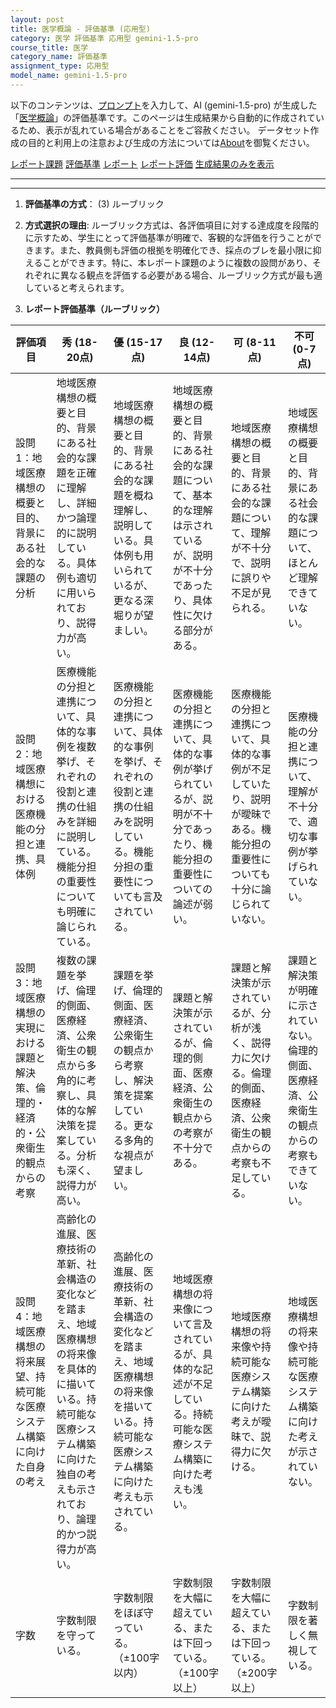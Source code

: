 ```yaml
---
layout: post
title: 医学概論 - 評価基準 (応用型)
category: 医学 評価基準 応用型 gemini-1.5-pro
course_title: 医学
category_name: 評価基準
assignment_type: 応用型
model_name: gemini-1.5-pro
---
```


以下のコンテンツは、[プロンプト](https://github.com/takedatoshiyuki/synthetic_assignments/tree/main/generated/医学/gemini-1.5-pro/prompt_評価基準-応用型.md)を入力して、AI (gemini-1.5-pro) が生成した「[医学概論](/contents/医学/)」の評価基準です。このページは生成結果から自動的に作成されているため、表示が乱れている場合があることをご容赦ください。
データセット作成の目的と利用上の注意および生成の方法については[About](/About)を御覧ください。

[レポート課題](../レポート課題-応用型)
[評価基準](../評価基準-応用型)
[レポート](../レポート-応用型)
[レポート評価](../レポート評価-応用型)
[生成結果のみを表示](https://github.com/takedatoshiyuki/synthetic_assignments/tree/main/generated/医学/gemini-1.5-pro/評価基準-応用型.md)
  

***
***
  
1. **評価基準の方式**： (3) ルーブリック

2. **方式選択の理由**: ルーブリック方式は、各評価項目に対する達成度を段階的に示すため、学生にとって評価基準が明確で、客観的な評価を行うことができます。また、教員側も評価の根拠を明確化でき、採点のブレを最小限に抑えることができます。特に、本レポート課題のように複数の設問があり、それぞれに異なる観点を評価する必要がある場合、ルーブリック方式が最も適していると考えられます。

3. **レポート評価基準（ルーブリック）**

| 評価項目 | 秀 (18-20点) | 優 (15-17点) | 良 (12-14点) | 可 (8-11点) | 不可 (0-7点) |
|---|---|---|---|---|---|
| 設問1：地域医療構想の概要と目的、背景にある社会的な課題の分析 | 地域医療構想の概要と目的、背景にある社会的な課題を正確に理解し、詳細かつ論理的に説明している。具体例も適切に用いられており、説得力が高い。 | 地域医療構想の概要と目的、背景にある社会的な課題を概ね理解し、説明している。具体例も用いられているが、更なる深堀りが望ましい。 | 地域医療構想の概要と目的、背景にある社会的な課題について、基本的な理解は示されているが、説明が不十分であったり、具体性に欠ける部分がある。 | 地域医療構想の概要と目的、背景にある社会的な課題について、理解が不十分で、説明に誤りや不足が見られる。 | 地域医療構想の概要と目的、背景にある社会的な課題について、ほとんど理解できていない。 |
| 設問2：地域医療構想における医療機能の分担と連携、具体例 | 医療機能の分担と連携について、具体的な事例を複数挙げ、それぞれの役割と連携の仕組みを詳細に説明している。機能分担の重要性についても明確に論じられている。 | 医療機能の分担と連携について、具体的な事例を挙げ、それぞれの役割と連携の仕組みを説明している。機能分担の重要性についても言及されている。 | 医療機能の分担と連携について、具体的な事例が挙げられているが、説明が不十分であったり、機能分担の重要性についての論述が弱い。 | 医療機能の分担と連携について、具体的な事例が不足していたり、説明が曖昧である。機能分担の重要性についても十分に論じられていない。 | 医療機能の分担と連携について、理解が不十分で、適切な事例が挙げられていない。 |
| 設問3：地域医療構想の実現における課題と解決策、倫理的・経済的・公衆衛生的観点からの考察 | 複数の課題を挙げ、倫理的側面、医療経済、公衆衛生の観点から多角的に考察し、具体的な解決策を提案している。分析も深く、説得力が高い。 | 課題を挙げ、倫理的側面、医療経済、公衆衛生の観点から考察し、解決策を提案している。更なる多角的な視点が望ましい。 | 課題と解決策が示されているが、倫理的側面、医療経済、公衆衛生の観点からの考察が不十分である。 | 課題と解決策が示されているが、分析が浅く、説得力に欠ける。倫理的側面、医療経済、公衆衛生の観点からの考察も不足している。 | 課題と解決策が明確に示されていない。倫理的側面、医療経済、公衆衛生の観点からの考察もできていない。 |
| 設問4：地域医療構想の将来展望、持続可能な医療システム構築に向けた自身の考え | 高齢化の進展、医療技術の革新、社会構造の変化などを踏まえ、地域医療構想の将来像を具体的に描いている。持続可能な医療システム構築に向けた独自の考えも示されており、論理的かつ説得力が高い。 | 高齢化の進展、医療技術の革新、社会構造の変化などを踏まえ、地域医療構想の将来像を描いている。持続可能な医療システム構築に向けた考えも示されている。 | 地域医療構想の将来像について言及されているが、具体的な記述が不足している。持続可能な医療システム構築に向けた考えも浅い。 | 地域医療構想の将来像や持続可能な医療システム構築に向けた考えが曖昧で、説得力に欠ける。 | 地域医療構想の将来像や持続可能な医療システム構築に向けた考えが示されていない。 |
| 字数 | 字数制限を守っている。 | 字数制限をほぼ守っている。（±100字以内） | 字数制限を大幅に超えている、または下回っている。（±100字以上） | 字数制限を大幅に超えている、または下回っている。（±200字以上） | 字数制限を著しく無視している。 |
